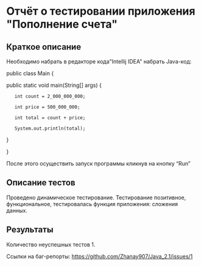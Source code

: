 # Отчёт о тестировании приложения "Пополнение счета"


## Краткое описание

Необходимо набрать в редакторе кода"Intellij IDEA" набрать Java-код:


 public class Main {
 
   public static void main(String[] args) {
   
       int count = 2_000_000_000;
       
       int price = 500_000_000;
       
       int total = count + price;
       
       System.out.println(total);
       
   }
   
   }
   

После этого осуществить запуск программы кликнув на кнопку “Run”


## Описание тестов

Проведено динамическое тестирование. Тестирование позитивное, функциональное, тестировалась функция приложения: сложения данных.


## Результаты

Количество неуспешных тестов 1.

Ссылки на баг-репорты: https://github.com/Zhanay907/Java_2.1/issues/1
## Общие рекомендации

При создании Java-кода необходимо внимательно выбирать типы данных. 
